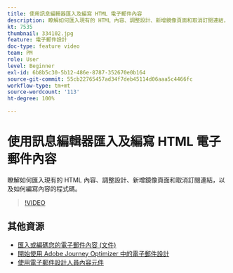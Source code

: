 ```yaml
---
title: 使用訊息編輯器匯入及編寫 HTML 電子郵件內容
description: 瞭解如何匯入現有的 HTML 內容、調整設計、新增鏡像頁面和取消訂閱連結，以及如何編寫內容的程式碼。
kt: 7535
thumbnail: 334102.jpg
feature: 電子郵件設計
doc-type: feature video
team: PM
role: User
level: Beginner
exl-id: 6b8b5c30-5b12-486e-8787-352670e0b164
source-git-commit: 55cb22765457ad34f7deb45114d06aaa5c4466fc
workflow-type: tm+mt
source-wordcount: '113'
ht-degree: 100%

---
```


# 使用訊息編輯器匯入及編寫 HTML 電子郵件內容

瞭解如何匯入現有的 HTML 內容、調整設計、新增鏡像頁面和取消訂閱連結，以及如何編寫內容的程式碼。

>[!VIDEO](https://video.tv.adobe.com/v/334102?quality=12)

## 其他資源

* [匯入或編碼您的電子郵件內容 (文件)](https://experienceleague.adobe.com/docs/journey-optimizer/using/create-messages/email-designer/existing-content.html?lang=zh-Hant)
* [開始使用 Adobe Journey Optimizer 中的電子郵件設計](https://experienceleague.adobe.com/docs/journey-optimizer/using/create-messages/email-designer/design-emails.html?lang=zh-Hant)
* [使用電子郵件設計人員內容元件](https://experienceleague.adobe.com/docs/journey-optimizer/using/create-messages/email-designer/design-emails.html)
